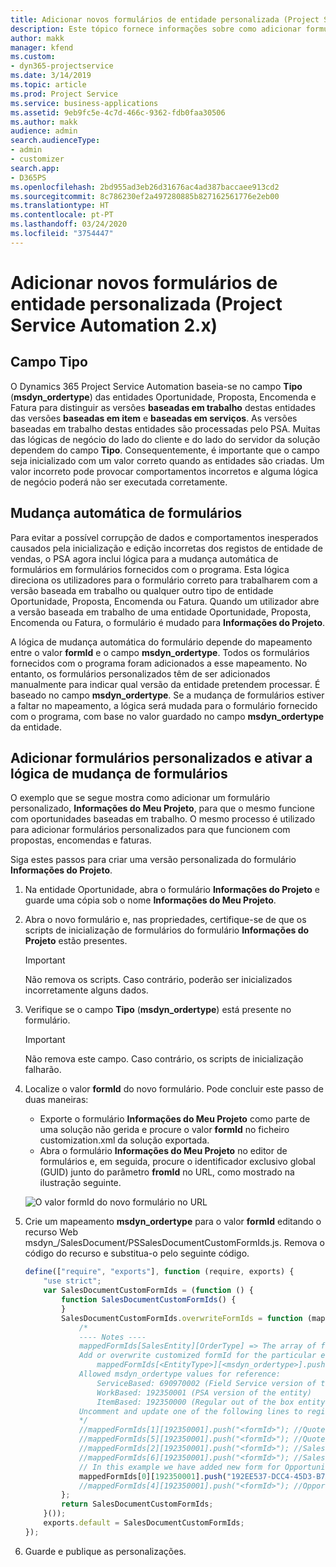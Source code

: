 ```yaml
---
title: Adicionar novos formulários de entidade personalizada (Project Service Automation 2.x)
description: Este tópico fornece informações sobre como adicionar formulários de entidade personalizada para oportunidades, propostas, encomendas ou faturas no Dynamics 365 Project Service Automation 2.x.
author: makk
manager: kfend
ms.custom:
- dyn365-projectservice
ms.date: 3/14/2019
ms.topic: article
ms.prod: Project Service
ms.service: business-applications
ms.assetid: 9eb9fc5e-4c7d-466c-9362-fdb0faa30506
ms.author: makk
audience: admin
search.audienceType:
- admin
- customizer
search.app:
- D365PS
ms.openlocfilehash: 2bd955ad3eb26d31676ac4ad387baccaee913cd2
ms.sourcegitcommit: 8c786230ef2a497280885b827162561776e2eb00
ms.translationtype: HT
ms.contentlocale: pt-PT
ms.lasthandoff: 03/24/2020
ms.locfileid: "3754447"
---
```

# <a name="add-new-custom-entity-forms-project-service-automation-2x"></a>Adicionar novos formulários de entidade personalizada (Project Service Automation 2.x)

## <a name="type-field"></a>Campo Tipo 

O Dynamics 365 Project Service Automation baseia-se no campo **Tipo** (**msdyn\_ordertype**) das entidades Oportunidade, Proposta, Encomenda e Fatura para distinguir as versões **baseadas em trabalho** destas entidades das versões **baseadas em item** e **baseadas em serviços**. As versões baseadas em trabalho destas entidades são processadas pelo PSA. Muitas das lógicas de negócio do lado do cliente e do lado do servidor da solução dependem do campo **Tipo**. Consequentemente, é importante que o campo seja inicializado com um valor correto quando as entidades são criadas. Um valor incorreto pode provocar comportamentos incorretos e alguma lógica de negócio poderá não ser executada corretamente.

## <a name="automatic-form-switching"></a>Mudança automática de formulários

Para evitar a possível corrupção de dados e comportamentos inesperados causados pela inicialização e edição incorretas dos registos de entidade de vendas, o PSA agora inclui lógica para a mudança automática de formulários em formulários fornecidos com o programa. Esta lógica direciona os utilizadores para o formulário correto para trabalharem com a versão baseada em trabalho ou qualquer outro tipo de entidade Oportunidade, Proposta, Encomenda ou Fatura. Quando um utilizador abre a versão baseada em trabalho de uma entidade Oportunidade, Proposta, Encomenda ou Fatura, o formulário é mudado para **Informações do Projeto**.

A lógica de mudança automática do formulário depende do mapeamento entre o valor **formId** e o campo **msdyn\_ordertype**. Todos os formulários fornecidos com o programa foram adicionados a esse mapeamento. No entanto, os formulários personalizados têm de ser adicionados manualmente para indicar qual versão da entidade pretendem processar. É baseado no campo **msdyn\_ordertype**. Se a mudança de formulários estiver a faltar no mapeamento, a lógica será mudada para o formulário fornecido com o programa, com base no valor guardado no campo **msdyn\_ordertype** da entidade.

## <a name="add-custom-forms-and-turn-on-the-form-switching-logic"></a>Adicionar formulários personalizados e ativar a lógica de mudança de formulários

O exemplo que se segue mostra como adicionar um formulário personalizado, **Informações do Meu Projeto**, para que o mesmo funcione com oportunidades baseadas em trabalho. O mesmo processo é utilizado para adicionar formulários personalizados para que funcionem com propostas, encomendas e faturas.

Siga estes passos para criar uma versão personalizada do formulário **Informações do Projeto**.

1. Na entidade Oportunidade, abra o formulário **Informações do Projeto** e guarde uma cópia sob o nome **Informações do Meu Projeto**.
2. Abra o novo formulário e, nas propriedades, certifique-se de que os scripts de inicialização de formulários do formulário **Informações do Projeto** estão presentes. 

    > [!IMPORTANT]
    > Não remova os scripts. Caso contrário, poderão ser inicializados incorretamente alguns dados.

3. Verifique se o campo **Tipo** (**msdyn\_ordertype**) está presente no formulário. 

    > [!IMPORTANT]
    > Não remova este campo. Caso contrário, os scripts de inicialização falharão.

4. Localize o valor **formId** do novo formulário. Pode concluir este passo de duas maneiras:

    - Exporte o formulário **Informações do Meu Projeto** como parte de uma solução não gerida e procure o valor **formId** no ficheiro customization.xml da solução exportada.
    - Abra o formulário **Informações do Meu Projeto** no editor de formulários e, em seguida, procure o identificador exclusivo global (GUID) junto do parâmetro **fromId** no URL, como mostrado na ilustração seguinte.

    ![O valor formId do novo formulário no URL](media/how-to-add-custom-forms-in-v2.0.png)

5. Crie um mapeamento **msdyn\_ordertype** para o valor **formId** editando o recurso Web msdyn\_/SalesDocument/PSSalesDocumentCustomFormIds.js. Remova o código do recurso e substitua-o pelo seguinte código.

    ```javascript
    define(["require", "exports"], function (require, exports) {
        "use strict";
        var SalesDocumentCustomFormIds = (function () {
            function SalesDocumentCustomFormIds() {
            }
            SalesDocumentCustomFormIds.overwriteFormIds = function (mappedFormIds) {
                /*
                ---- Notes ----
                mappedFormIds[SalesEntity][OrderType] => The array of forms IDs that support particular entity and order type
                Add or overwrite customized formId for the particular entity and order type by calling:
                    mappedFormIds[<EntityType>][<msdyn_ordertype>].push("<formId>");
                Allowed msdyn_ordertype values for reference:
                    ServiceBased: 690970002 (Field Service version of the entity)
                    WorkBased: 192350001 (PSA version of the entity)
                    ItemBased: 192350000 (Regular out of the box entity)
                Uncomment and update one of the following lines to register custom PSA form for required entity:
                */      
                //mappedFormIds[1][192350001].push("<formId>"); //Quote
                //mappedFormIds[5][192350001].push("<formId>"); //Quote Line
                //mappedFormIds[2][192350001].push("<formId>"); //Sales Order
                //mappedFormIds[6][192350001].push("<formId>"); //Sales Order Line
                // In this example we have added new form for Opportunity
                mappedFormIds[0][192350001].push("192EE537-DCC4-45D3-B7AF-EA694B9113D2"); //Opportunity
                //mappedFormIds[4][192350001].push("<formId>"); //Opportunity Line
            };
            return SalesDocumentCustomFormIds;
        }());
        exports.default = SalesDocumentCustomFormIds;
    });
    ```

6. Guarde e publique as personalizações.
